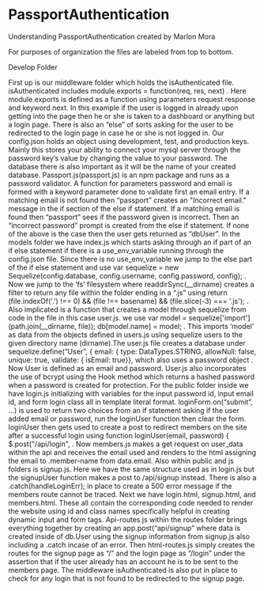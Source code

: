 # PassportAuthentication



Understanding PassportAuthentication created by Marlon Mora

For purposes of organization the files are labeled from top to bottom. 

Develop Folder 

First up is our middleware folder which holds the isAuthenticated file. isAuthenticated includes module.exports = function(req, res, next) . Here module.exports is defined as a function using parameters request response and keyword next. In this example if the user is logged in already upon getting into the page then he or she is taken to a dashboard or anything but a login page. There is also an “else” of sorts asking for the user to be redirected to the login page in case he or she is not logged in. Our config.json holds an object using development, test, and production keys. Mainly this stores your ability to connect your mysql server through the password key’s value by changing the value to your password. The database there is also important as it will be the name of your created database. Passport.js(passport.js) is an npm package and runs as a password validator. A function for parameters password and email is formed with a keyword parameter done to validate first an email entry. If a matching email is not found then “passport” creates an "Incorrect email." message in the if section of the else if statement. If a matching email is found then “passport” sees if the password given is incorrect. Then an “incorrect password” prompt is created from the else if statement. If none of the above is the case then the user gets returned as “dbUser”. In the models folder we have index.js which starts asking through an if part of an if else statement if there is a use_env_variable running through the config.json file. Since there is no use_env_variable we jump to the else part of the if else statement and use var sequelize = new Sequelize(config.database, config.username, config.password, config); . Now we jump to the ‘fs’ filesystem where readdirSync(__dirname) creates a filter to return any file within the folder ending in a “.js” using  return (file.indexOf('.') !== 0) && (file !== basename) && (file.slice(-3) === '.js'); . Also implicated is a function that creates a model through sequelize from  code in the file in this case user.js. we use var model = sequelize['import'](path.join(__dirname, file));  db[model.name] = model; . This imports ‘model’ as data from the objects defined in users.js using sequelize users to the given directory name (dirname).The user.js file creates a database under sequelize.define(“User”, { email: { type: DataTypes.STRING, allowNull: false, unique: true, validate: {  isEmail: true}}, which also uses a password object . Now User is defined as an email and password. User.js also incorporates the use of bcrypt using the Hook method which returns a hashed password when a password is created for protection. For the public folder inside we have login.js initializing with variables for the input password id, input email id, and form login class all in template literal format. loginForm.on(“submit”, …)  is used to return two choices from an if statement asking if the user added email or password, run the loginUser function then clear the form. loginUser then gets used to create a post to redirect members on the site after a successful login using function loginUser(email, password) { $.post("/api/login", . Now members.js makes a get request on user_data within the api and receives the email used and renders to the html assigning the email to .member-name from data.email. Also within public and js folders is signup.js. Here we have the same structure used as in login.js but the signupUser function makes a post to /api/signup instead. There is also a .catch(handleLoginErr); in place to create a 500 error message if the members route cannot be traced. Next we have login.html, signup.html, and members.html. These all contain the corresponding code needed to render the website using id and class names specifically helpful in creating dynamic input and form tags. Api-routes.js within the routes folder brings everything together by creating an app.post(“api/signup” where data is created inside of db.User using the signup information from signup.js also including a .catch incase of an error. Then html-routes.js simply creates the routes for the signup page as “/” and the login page as  “/login” under the assertion that if the user already has an account he is to be sent to the members page. The middleware isAuthenticated is also put in place to check for any login that is not found to be redirected to the signup page.
